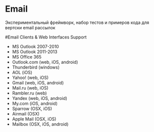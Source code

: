 # Email
Экспериментальный фреймворк, набор тестов и примеров кода для вертски email рассылок

#Email Clients & Web Interfaces Support
- MS Outlook 2007-2010
- MS Outlook 2011-2013
- MS Office 365
- Outlook.com (web, iOS, android)
- Thunderbird (windows)
- AOL (iOS)
- Yahoo! (web, iOS)
- Gmail (web, iOS, android)
- Mail.ru (web, iOS)
- Rambler.ru (web)
- Yandex (web, iOS, android)
- My.com (iOS, android)
- Sparrow (OSX, iOS)
- Airmail (OSX)
- Apple Mail (OSX, iOS)
- Mailbox (OSX, iOS, android)
